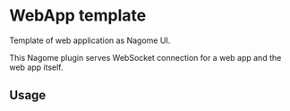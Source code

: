 WebApp template
===============

Template of web application as Nagome UI.

This Nagome plugin serves WebSocket connection for a web app and the web app itself.

Usage
-----

